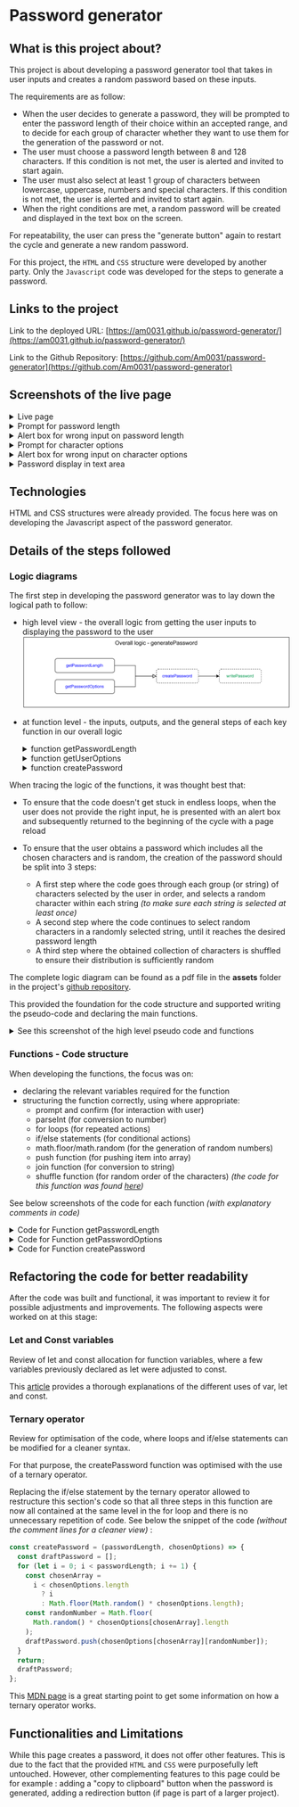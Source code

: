 # Password generator

## What is this project about?

This project is about developing a password generator tool that takes in user inputs and creates a random password based on these inputs.

The requirements are as follow:

- When the user decides to generate a password, they will be prompted to enter the password length of their choice within an accepted range, and to decide for each group of character whether they want to use them for the generation of the password or not.
- The user must choose a password length between 8 and 128 characters. If this condition is not met, the user is alerted and invited to start again.
- The user must also select at least 1 group of characters between lowercase, uppercase, numbers and special characters. If this condition is not met, the user is alerted and invited to start again.
- When the right conditions are met, a random password will be created and displayed in the text box on the screen.

For repeatability, the user can press the "generate button" again to restart the cycle and generate a new random password.

For this project, the `HTML` and `CSS` structure were developed by another party. Only the `Javascript` code was developed for the steps to generate a password.

## Links to the project

Link to the deployed URL: [https://am0031.github.io/password-generator/](https://am0031.github.io/password-generator/)

Link to the Github Repository: [https://github.com/Am0031/password-generator](https://github.com/Am0031/password-generator)

## Screenshots of the live page

<details>
  <summary>Live page</summary>

![Password generator - deployed page](./assets/images/screenshot-deployedpage.png)

</details>

<details>
  <summary>Prompt for password length</summary>

![Prompt for password length](./assets/images/screenshot-plengthprompt.png)

</details>

<details>
  <summary>Alert box for wrong input on password length</summary>

![Alert for wrong input for passowrd length](./assets/images/screenshot-alertplength.png)

</details>

<details>
  <summary>Prompt for character options</summary>

![Prompt for character options](./assets/images/screenshot-optionprompt.png)

</details>

<details>
  <summary>Alert box for wrong input on character options</summary>

![Alert for wrong character options](./assets/images/screenshot-alertoption.png)

</details>

<details>
  <summary>Password display in text area</summary>

![Password display on page](./assets/images/screenshot-passwordtextarea.png)

</details>

## Technologies

HTML and CSS structures were already provided. The focus here was on developing the Javascript aspect of the password generator.

## Details of the steps followed

### Logic diagrams

The first step in developing the password generator was to lay down the logical path to follow:

- high level view - the overall logic from getting the user inputs to displaying the password to the user
  ![overall logic](./assets/images/logic-overall.png)
- at function level - the inputs, outputs, and the general steps of each key function in our overall logic
    <details>
    <summary>function getPasswordLength</summary>

  ![Logic for getPasswordLength function](./assets/images/logic-plength-section1.png)

    </details>

    <details>
    <summary>function getUserOptions</summary>

  ![Logic for getPasswordOptions function](./assets/images/logic-options-section2.png)

    </details>

    <details>
    <summary>function createPassword</summary>

  ![Logic for createPassword function](./assets/images/logic-create-section3.png)

    </details>

When tracing the logic of the functions, it was thought best that:

- To ensure that the code doesn't get stuck in endless loops, when the user does not provide the right input, he is presented with an alert box and subsequently returned to the beginning of the cycle with a page reload

- To ensure that the user obtains a password which includes all the chosen characters and is random, the creation of the password should be split into 3 steps:
  - A first step where the code goes through each group (or string) of characters selected by the user in order, and selects a random character within each string _(to make sure each string is selected at least once)_
  - A second step where the code continues to select random characters in a randomly selected string, until it reaches the desired password length
  - A third step where the obtained collection of characters is shuffled to ensure their distribution is sufficiently random

The complete logic diagram can be found as a pdf file in the **assets** folder in the project's [github repository](https://github.com/Am0031/password-generator/tree/dev).

This provided the foundation for the code structure and supported writing the pseudo-code and declaring the main functions.

<details>
    <summary>See this screenshot of the high level pseudo code and functions</summary>

![High level view of the code](./assets/images/screenshot-highlevel.png)

</details>

### Functions - Code structure

When developing the functions, the focus was on:

- declaring the relevant variables required for the function
- structuring the function correctly, using where appropriate:
  - prompt and confirm (for interaction with user)
  - parseInt (for conversion to number)
  - for loops (for repeated actions)
  - if/else statements (for conditional actions)
  - math.floor/math.random (for the generation of random numbers)
  - push function (for pushing item into array)
  - join function (for conversion to string)
  - shuffle function (for random order of the characters) _(the code for this function was found [here](https://stackoverflow.com/questions/2450954/how-to-randomize-shuffle-a-javascript-array))_

See below screenshots of the code for each function _(with explanatory comments in code)_

<details>
  <summary>Code for Function getPasswordLength</summary>

![getPasswordLength](./assets/images/screenshot-getPasswordLength-function.png)

</details>

<details>
  <summary>Code for Function getPasswordOptions</summary>

![getPasswordLength](./assets/images/screenshot-getPasswordOptions-function.png)

</details>

<details>
  <summary>Code for Function createPassword</summary>

![getPasswordLength](./assets/images/screenshot-createPassword-functionP1.png)
![getPasswordLength](./assets/images/screenshot-createPassword-functionP2.png)

</details>

## Refactoring the code for better readability

After the code was built and functional, it was important to review it for possible adjustments and improvements.
The following aspects were worked on at this stage:

### Let and Const variables

Review of let and const allocation for function variables, where a few variables previously declared as let were adjusted to const.

This [article](https://www.freecodecamp.org/news/var-let-and-const-whats-the-difference/) provides a thorough explanations of the different uses of var, let and const.

### Ternary operator

Review for optimisation of the code, where loops and if/else statements can be modified for a cleaner syntax.

For that purpose, the createPassword function was optimised with the use of a ternary operator.

Replacing the if/else statement by the ternary operator allowed to restructure this section's code so that all three steps in this function are now all contained at the same level in the for loop and there is no unnecessary repetition of code. See below the snippet of the code _(without the comment lines for a cleaner view)_ :

```javascript
const createPassword = (passwordLength, chosenOptions) => {
  const draftPassword = [];
  for (let i = 0; i < passwordLength; i += 1) {
    const chosenArray =
      i < chosenOptions.length
        ? i
        : Math.floor(Math.random() * chosenOptions.length);
    const randomNumber = Math.floor(
      Math.random() * chosenOptions[chosenArray].length
    );
    draftPassword.push(chosenOptions[chosenArray][randomNumber]);
  }
  return;
  draftPassword;
};
```

This [MDN page](https://developer.mozilla.org/en-US/docs/Web/JavaScript/Reference/Operators/Conditional_Operator) is a great starting point to get some information on how a ternary operator works.

## Functionalities and Limitations

While this page creates a password, it does not offer other features. This is due to the fact that the provided `HTML` and `CSS` were purposefully left untouched.
However, other complementing features to this page could be for example : adding a "copy to clipboard" button when the password is generated, adding a redirection button (if page is part of a larger project).
